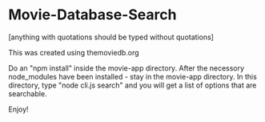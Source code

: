 # Movie-Database-Search

[anything with quotations should be typed without quotations]

This was created using themoviedb.org 

Do an "npm install" inside the movie-app directory.
After the necessory node_modules have been installed - stay in the movie-app directory.
In this directory, type "node cli.js search" and you will get a list of options that are searchable.

Enjoy!
